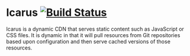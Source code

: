 # Icarus [![Build Status](https://travis-ci.org/mzabriskie/icarus.png?branch=master)](https://travis-ci.org/mzabriskie/icarus)

Icarus is a dynamic CDN that serves static content such as JavaScript or CSS files. It is dynamic in that it will pull resources from Git repositories based upon configuration and then serve cached versions of those resources.